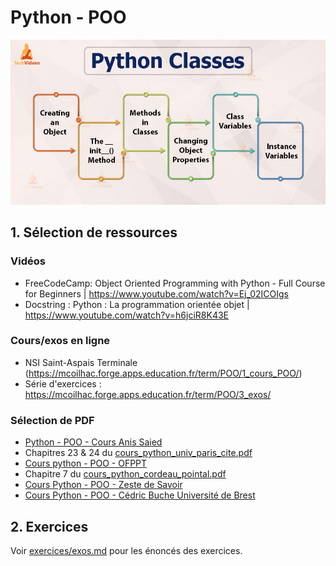 # Python - POO

![alt text](image-1.png)
## 1. Sélection de ressources

### Vidéos
* FreeCodeCamp: Object Oriented Programming with Python - Full Course for Beginners | https://www.youtube.com/watch?v=Ej_02ICOIgs
* Docstring : Python : La programmation orientée objet | https://www.youtube.com/watch?v=h6jciR8K43E
  
### Cours/exos en ligne
* NSI Saint-Aspais Terminale (https://mcoilhac.forge.apps.education.fr/term/POO/1_cours_POO/)
* Série d'exercices : https://mcoilhac.forge.apps.education.fr/term/POO/3_exos/

### Sélection de PDF
* [Python - POO - Cours Anis Saied](cours/cours_python_poo_anis_saied.pdf)
* Chapitres 23 & 24 du [cours_python_univ_paris_cite.pdf](cours/cours_python_univ_paris_cite.pdf)
* [Cours python - POO - OFPPT](cours/cours_python_poo_ofppt.pdf)
* Chapitre 7 du [cours_python_cordeau_pointal.pdf](cours/cours_python_cordeau_pointal.pdf)
* [Cours Python - POO - Zeste de Savoir](cours/cours_python_poo_zeste_de_savoir.pdf)
* [Cours Python - POO - Cédric Buche Université de Brest](cours/cours_python_poo_buche_univ_brest.pdf)

## 2. Exercices

Voir [exercices/exos.md](exercices/exos.md) pour les énoncés des exercices.